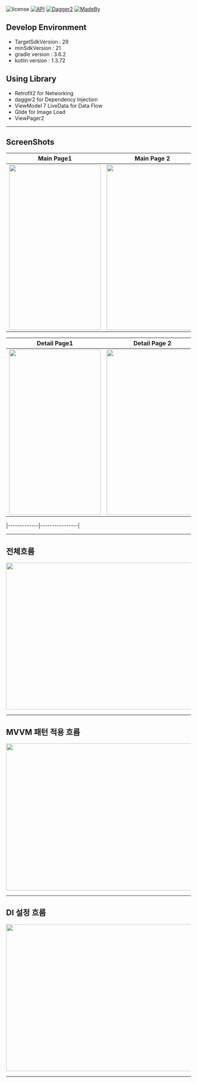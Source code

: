 ![license](https://img.shields.io/badge/license-MIT%20License-blue.svg) 
[![API](https://img.shields.io/badge/API-21%2B-brightgreen.svg?style=flat)](https://android-arsenal.com/api?level=21)
[![Dagger2](https://img.shields.io/badge/DI-Dagger2-lightgrey)](https://img.shields.io/badge/DI-Dagger2-lightgrey)
[![MadeBy](https://img.shields.io/badge/MadeBy-Jay-red)](https://img.shields.io/badge/MadeBy-Jay-red)



## Develop Environment
* TargetSdkVersion : 29
* minSdkVersion : 21
* gradle version : 3.6.2
* kotlin version : 1.3.72


## Using Library
* Retrofit2 for Networking
* dagger2 for Dependency Injection
* ViewModel 7 LiveData for Data Flow 
* Glide for Image Load
* ViewPager2 

***

## ScreenShots
|Main Page1 | Main Page 2|
|----------|----------|
|<img width="250" height="450" src="https://user-images.githubusercontent.com/55985789/88053239-6c41b580-cb96-11ea-93aa-0789db4366ef.png">|<img width="250" height="450" src="https://user-images.githubusercontent.com/55985789/88053251-72d02d00-cb96-11ea-8270-0efdb40b1440.png">|

|Detail Page1 | Detail Page 2| Search Page|
|----------|----------|----------|
|<img width="250" height="450" src="https://user-images.githubusercontent.com/55985789/88053482-d78b8780-cb96-11ea-9aaa-e4a5246d35f6.png">|<img width="250" height="450" src="https://user-images.githubusercontent.com/55985789/88053477-d65a5a80-cb96-11ea-8d52-635eefa70c18.png">|<img width="250" height="450" src="https://user-images.githubusercontent.com/55985789/88053755-47017700-cb97-11ea-8809-6973e3f753df.png">|

|-------------|----------------|







***


## 전체흐름
<image width ="700" height="400" src="https://user-images.githubusercontent.com/55985789/87903649-7df06380-ca97-11ea-8449-965a72b4058b.png"/>

***

## MVVM 패턴 적용 흐름
<image width ="700" height="400" src="https://user-images.githubusercontent.com/55985789/87903688-8f397000-ca97-11ea-8ae7-23751464bd1a.png"/>

***

## DI 설정 흐름
<image width ="700" height="400" src="https://user-images.githubusercontent.com/55985789/87903718-a2e4d680-ca97-11ea-81c6-feb3d2f3b71d.png"/>

***
